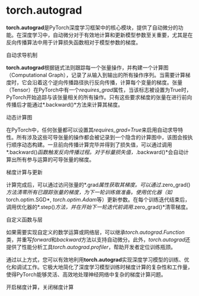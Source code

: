 # torch.autograd

**torch.autograd**是PyTorch深度学习框架中的核心模块，提供了自动微分的功能。在深度学习中，自动微分对于有效地计算和更新模型参数至关重要，尤其是在反向传播算法中用于计算损失函数相对于模型参数的梯度。

自动求导机制

**torch.autograd**根据链式法则跟踪每一个张量操作，并构建一个计算图（Computational Graph），记录了从输入到输出的所有操作序列。当需要计算梯度时，它会沿着这个逆向传播路径执行反向传播，计算每个变量的梯度。张量（Tensor）在PyTorch中有一个*requires_grad*属性，当该标志被设置为True时，PyTorch开始追踪与该张量相关的所有操作。只有这些要求梯度的张量在进行前向传播后才能通过*.backward()*方法来计算其梯度。

动态计算图

在PyTorch中，任何张量都可以设置其*requires_grad=True*来启用自动求导特性。所有涉及这些可导张量的操作都会被记录到一个隐含的计算图中，该图会按执行顺序动态构建。一旦前向传播计算完毕并得到了损失值，可以通过调用*.backward()*函数触发反向传播过程。对于标量损失值，*.backward()*会自动计算出所有参与运算的可导张量的梯度。

梯度计算与更新

计算完成后，可以通过访问张量的*.grad*属性获取其梯度。可以通过*.zero_grad()*方法清零所有已跟踪张量的梯度，为下一轮训练做准备。使用优化器（如*torch.optim.SGD*, *torch.optim.Adam*等）更新参数。在每个训练迭代结束后，调用优化器的*.step()*方法，并在开始下一轮迭代前调用*.zero_grad()*清零梯度。

自定义函数与层

如果需要实现自定义的数学运算或网络层，可以继承*torch.autograd.Function*类，并重写*forward*和*backward*方法以支持自动微分。此外，*torch.autograd*还提供了性能分析工具*torch.autograd.profiler*，帮助开发者定位训练瓶颈。

通过以上方式，您可以有效地利用**torch.autograd**实现深度学习模型的训练、优化和调试工作。它极大地简化了深度学习模型训练时梯度计算的复杂性和工作量，使得PyTorch能够灵活、高效地处理神经网络中复杂的梯度计算问题。

开启梯度计算，关闭梯度计算


